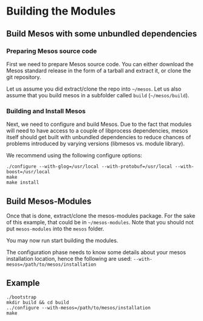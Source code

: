 # Building the Modules

## Build Mesos with some unbundled dependencies

### Preparing Mesos source code
First we need to prepare Mesos source code.  You can either download the Mesos
standard release in the form of a tarball and extract it, or clone the git
repository.

Let us assume you did extract/clone
the repo into `~/mesos`. Let us also assume that you build mesos in a subfolder
called `build` (`~/mesos/build`).

### Building and Install Mesos
Next, we need to configure and build Mesos.
Due to the fact that modules will need to have access to a couple of libprocess
dependencies, mesos itself should get built with unbundled dependencies to
reduce chances of problems introduced by varying versions (libmesos vs. module
library).

We recommend using the following configure options:

```
./configure --with-glog=/usr/local --with-protobuf=/usr/local --with-boost=/usr/local
make
make install
```

## Build Mesos-Modules

Once that is done, extract/clone the mesos-modules package. For the sake of this
example, that could be in `~/mesos-modules`. Note that you should not put
`mesos-modules` into the `mesos` folder.

You may now run start building the modules.

The configuration phase needs to know some details about your mesos installation
location, hence the following are used:
`--with-mesos=/path/to/mesos/installation`

## Example
```
./bootstrap
mkdir build && cd build
../configure --with-mesos=/path/to/mesos/installation
make
```
